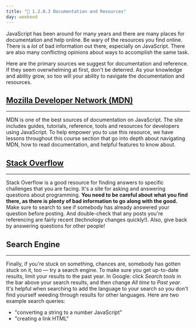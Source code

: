 ```yaml
---
title: "📓 1.2.0.3 Documentation and Resources"
day: weekend
---
```


JavaScript has been around for many years and there are many places for documentation and help online. Be wary of the resources you find online. There is a *lot* of bad information out there, especially on JavaScript.  There are also many conflicting opinions about ways to accomplish the same task.  

Here are the primary sources we suggest for documentation and reference. If they seem overwhelming at first, don't be deterred. As your knowledge and ability grow, so too will your ability to navigate the documentation and resources.

## [Mozilla Developer Network (MDN)](https://developer.mozilla.org/en-US/docs/Web/JavaScript)
<hr />

MDN is one of the best sources of documentation on JavaScript. The site includes guides, tutorials, reference, tools and resources for developers using JavaScript. To help empower you to use this resource, we have lessons throughout this course section that go into depth about navigating MDN, how to read documentation, and helpful features to know about.

## [Stack Overflow](http://stackoverflow.com/)
<hr />

Stack Overflow is a good resource for finding answers to specific challenges that you are facing. It's a site for asking and answering questions about programming. **You need to be careful about what you find there, as there is plenty of bad information to go along with the good.** Make sure to search to see if somebody has already answered your question before posting. And double-check that any posts you're referencing are fairly recent (technology changes quickly!). Also, give back by answering questions for other people!

## Search Engine
<hr />

Finally, if you're stuck on something, chances are, somebody has gotten stuck on it, too — try a search engine. To make sure you get up-to-date results, limit your results to the past year. In Google: click *Search tools* in the bar above your search results, and then change *All time* to *Past year*. It's helpful when searching to add the language to your search so you don't find yourself weeding through results for other languages. Here are two example search queries: 

* "converting a string to a number JavaScript"
* "creating a link HTML"

